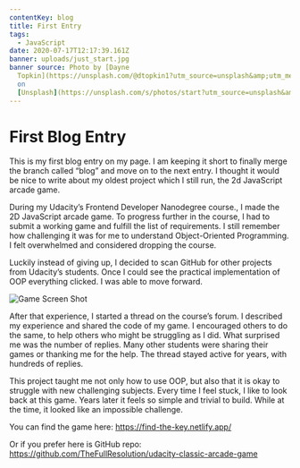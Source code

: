 ```yaml
---
contentKey: blog
title: First Entry
tags:
  - JavaScript
date: 2020-07-17T12:17:39.161Z
banner: uploads/just_start.jpg
banner source: Photo by [Dayne
  Topkin](https://unsplash.com/@dtopkin1?utm_source=unsplash&amp;utm_medium=referral&amp;utm_content=creditCopyText)
  on
  [Unsplash](https://unsplash.com/s/photos/start?utm_source=unsplash&amp;utm_medium=referral&amp;utm_content=creditCopyText)
---
```

# First Blog Entry

This is my first blog entry on my page. I am keeping it short to finally merge the branch called “blog” and move on to the next entry. I thought it would be nice to write about my oldest project which I still run, the 2d JavaScript arcade game.

During my Udacity’s Frontend Developer Nanodegree course., I made the 2D JavaScript arcade game. To progress further in the course, I had to submit a working game and fulfill the list of requirements.  I still remember how challenging it was for me to understand Object-Oriented Programming. I felt overwhelmed and considered dropping the course. 

Luckily instead of giving up, I decided to scan GitHub for other projects from Udacity’s students. Once I could see the practical implementation of OOP everything clicked. I was able to move forward. 

![Game Screen Shot](uploads/findthekey.png "Find The Key Game Screen Shot")

After that experience, I started a thread on the course’s forum. I described my experience and shared the code of my game. I encouraged others to do the same, to help others who might be struggling as I did. What surprised me was the number of replies. Many other students were sharing their games or thanking me for the help. The thread stayed active for years, with hundreds of replies. 

This project taught me not only how to use OOP, but also that it is okay to struggle with new challenging subjects. Every time I feel stuck, I like to look back at this game. Years later it feels so simple and trivial to build. While at the time, it looked like an impossible challenge. 

You can find the game here:  <https://find-the-key.netlify.app/>

Or if you prefer here is GitHub repo:  <https://github.com/TheFullResolution/udacity-classic-arcade-game>